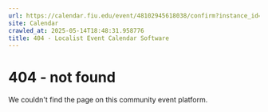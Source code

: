 ```yaml
---
url: https://calendar.fiu.edu/event/48102945618038/confirm?instance_id=48102945654926&return=https%3A%2F%2Fcalendar.fiu.edu%2Fcalendar%3Fevent_types%255B%255D%3D127602
site: Calendar
crawled_at: 2025-05-14T18:48:31.958776
title: 404 - Localist Event Calendar Software
---
```


# 404 - not found
We couldn't find the page on this community event platform.
